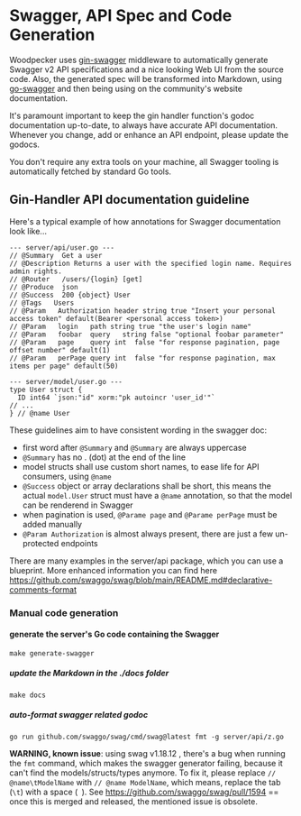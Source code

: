 # Swagger, API Spec and Code Generation

Woodpecker uses [gin-swagger](https://github.com/swaggo/gin-swagger) middleware to automatically
generate Swagger v2 API specifications and a nice looking Web UI from the source code.
Also, the generated spec will be transformed into Markdown, using [go-swagger](https://github.com/go-swagger/go-swagger)
and then being using on the community's website documentation.

It's paramount important to keep the gin handler function's godoc documentation up-to-date,
to always have accurate API documentation.
Whenever you change, add or enhance an API endpoint, please update the godocs.

You don't require any extra tools on your machine, all Swagger tooling is automatically fetched by standard Go tools.

## Gin-Handler API documentation guideline

Here's a typical example of how annotations for Swagger documentation look like...

```text
--- server/api/user.go ---
// @Summary  Get a user
// @Description Returns a user with the specified login name. Requires admin rights.
// @Router   /users/{login} [get]
// @Produce  json
// @Success  200 {object} User
// @Tags   Users
// @Param   Authorization header string true "Insert your personal access token" default(Bearer <personal access token>)
// @Param   login   path string true "the user's login name"
// @Param   foobar  query   string false "optional foobar parameter"
// @Param   page    query int  false "for response pagination, page offset number" default(1)
// @Param   perPage query int  false "for response pagination, max items per page" default(50)
```

```text
--- server/model/user.go ---
type User struct {
  ID int64 `json:"id" xorm:"pk autoincr 'user_id'"`
// ...
} // @name User
```

These guidelines aim to have consistent wording in the swagger doc:

- first word after `@Summary` and `@Summary` are always uppercase
- `@Summary` has no . (dot) at the end of the line
- model structs shall use custom short names, to ease life for API consumers, using `@name`
- `@Success` object or array declarations shall be short, this means the actual `model.User` struct must have a `@name` annotation, so that the model can be renderend in Swagger
- when pagination is used, `@Parame page` and `@Parame perPage` must be added manually
- `@Param Authorization` is almost always present, there are just a few un-protected endpoints

There are many examples in the server/api package, which you can use a blueprint.
More enhanced information you can find here <https://github.com/swaggo/swag/blob/main/README.md#declarative-comments-format>

### Manual code generation

#### generate the server's Go code containing the Swagger

```shell
make generate-swagger
```

##### update the Markdown in the ./docs folder

```shell
make docs
```

##### auto-format swagger related godoc

```shell
go run github.com/swaggo/swag/cmd/swag@latest fmt -g server/api/z.go
```

**WARNING, known issue**: using swag v1.18.12 , there's a bug when running the `fmt` command,
which makes the swagger generator failing, because it can't find the models/structs/types anymore.
To fix it, please replace `// @name\tModelName` with `// @name ModelName`,
which means, replace the tab (`\t`) with a space (` `).
See <https://github.com/swaggo/swag/pull/1594> == once this is merged and released, the mentioned issue is obsolete.
